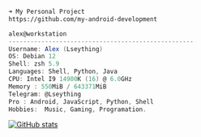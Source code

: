 ```zsh
➜ My Personal Project 
https://github.com/my-android-development
```
```csharp
alex@workstation
---------------------------------------------------
Username: Alex (Lseything)
OS: Debian 12 
Shell: zsh 5.9
Languages: Shell, Python, Java
CPU: Intel I9 14900K (16) @ 6.0GHz
Memory : 550MiB / 643371MiB
Telegram: @Lseything
Pro : Android, JavaScript, Python, Shell
Hobbies:  Music, Gaming, Programation.

```
[![GitHub stats](https://vercel-github-readme-stats-xi.vercel.app/api?username=Lseything&show_icons=true&disable_animations=true&hide_title=true&hide=contribs&theme=grey&hide_border=true&text_color=e4e4e4&icon_color=ffffff&ring_color=ffffff&include_all_commits=true)](https://github.com/Lseything?tab=repositories)
